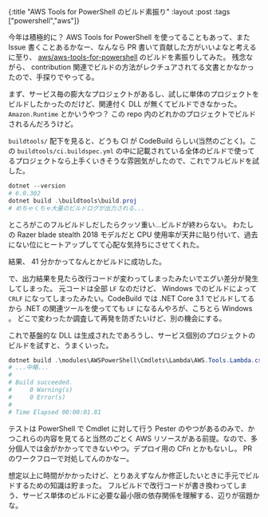 {:title "AWS Tools for PowerShell のビルド素振り"
:layout :post
:tags ["powershell","aws"]}

今年は積極的に？ AWS Tools for PowerShell を使ってることもあって、また Issue 書くことあるかなー、なんなら PR 書いて貢献した方がいいよなと考えるに至り、 [aws/aws-tools-for-powershell](https://github.com/aws/aws-tools-for-powershell) のビルドを素振りしてみた。
残念ながら、 contribution 関連でビルドの方法がレクチュアされてる文書とかなかったので、手探りでやってる。

まず、サービス毎の膨大なプロジェクトがあるし、試しに単体のプロジェクトをビルドしたかったのだけど、関連付く DLL が無くてビルドできなかった。 `Amazon.Runtime` とかいうやつ？ この repo 内のどれかのプロジェクトでビルドされるんだろうけど。

`buildtools/` 配下を見ると、どうも CI が CodeBuild らしい(当然のごとく)。この `buildtools/ci.buildspec.yml` の中に記載されている全体のビルドで使ってるプロジェクトなら上手くいきそうな雰囲気がしたので、これでフルビルドを試した。

```powershell
dotnet --version
# 6.0.302
dotnet build .\buildtools\build.proj
# めちゃくちゃ大量のビルドログが出力される...
```

ところがこのフルビルドしだしたらクッソ重い...ビルドが終わらない。
わたしの Razer blade stealth 2018 モデルだと CPU 使用率が天井に貼り付いて、過去にない位にヒートアップしてて心配な気持ちにさせてくれた。

結果、 41 分かかってなんとかビルドに成功した。

で、出力結果を見たら改行コードが変わってしまったみたいでエグい差分が発生してしまった。
元コードは全部 `LF` なのだけど、 Windows でのビルドによって `CRLF` になってしまったみたい。CodeBuild では .NET Core 3.1 でビルドしてるから .NET の関連ツールを使ってても `LF` になるんやろが、こちとら Windows 。
どこで変わったか調査して再発を防ぎたいけど、別の機会にする。

これで基盤的な DLL は生成されたであろうし、サービス個別のプロジェクトのビルドを試すと、うまくいった。

```powershell
dotnet build .\modules\AWSPowerShell\Cmdlets\Lambda\AWS.Tools.Lambda.csproj
# ...中略...
#
# Build succeeded.
#     0 Warning(s)
#     0 Error(s)
#
# Time Elapsed 00:00:01.81
```

テストは PowerShell で Cmdlet に対して行う Pester のやつがあるのみで、かつこれらの内容を見てると当然のごとく AWS リソースがある前提。なので、多分個人では金がかかってできないやつ。デプロイ用の CFn とかもないし。
PR のワークフローで対処してんのかなー。

想定以上に時間がかかったけど、とりあえずなんか修正したいときに手元でビルドするための知識は貯まった。
フルビルドで改行コードが書き換わってしまう、サービス単体のビルドに必要な最小限の依存関係を理解する、辺りが宿題かな。
